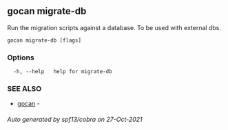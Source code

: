 ## gocan migrate-db

Run the migration scripts against a database. To be used with external dbs.

```
gocan migrate-db [flags]
```

### Options

```
  -h, --help   help for migrate-db
```

### SEE ALSO

* [gocan](gocan.md)	 - 

###### Auto generated by spf13/cobra on 27-Oct-2021
